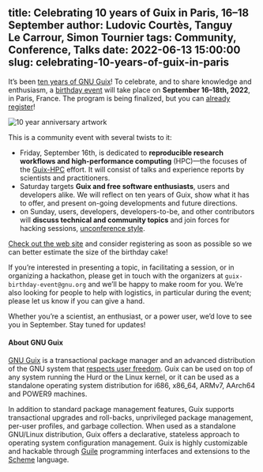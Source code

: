 title: Celebrating 10 years of Guix in Paris, 16–18 September
author: Ludovic Courtès, Tanguy Le Carrour, Simon Tournier
tags: Community, Conference, Talks
date: 2022-06-13 15:00:00
slug: celebrating-10-years-of-guix-in-paris
---

It’s been [ten years of
GNU Guix](/en/blog/2022/10-years-of-stories-behind-guix/)!  To
celebrate, and to share knowledge and enthusiasm, a [birthday
event](https://10years.guix.gnu.org) will take place on **September
16–18th, 2022**, in Paris, France.  The program is being finalized, but
you can [already register](https://10years.guix.gnu.org)!

![10 year anniversary artwork](/static/blog/img/10-years-of-guix_colorful-10.gif)

This is a community event with several twists to it:

  - Friday, September 16th, is dedicated to **reproducible research
    workflows and high-performance computing** (HPC)—the focuses of the
    [Guix-HPC](https://hpc.guix.info) effort.  It will consist of talks
    and experience reports by scientists and practitioners.
  - Saturday targets **Guix and free software enthusiasts**, users and
    developers alike.  We will reflect on ten years of Guix, show what
    it has to offer, and present on-going developments and future
    directions.
  - on Sunday, users, developers, developers-to-be, and other
    contributors will **discuss technical and community topics** and
    join forces for hacking sessions, [unconference
    style](https://en.wikipedia.org/wiki/Unconference).

[Check out the web site](https://10years.guix.gnu.org) and consider
registering as soon as possible so we can better estimate the size of
the birthday cake!

If you’re interested in presenting a topic, in facilitating a session,
or in organizing a hackathon, please get in touch with the organizers at
`guix-birthday-event@gnu.org` and we’ll be happy to make room for you.
We’re also looking for people to help with logistics, in particular
during the event; please let us know if you can give a hand.

Whether you’re a scientist, an enthusiast, or a power user, we’d love to
see you in September.  Stay tuned for updates!


#### About GNU Guix

[GNU Guix](https://guix.gnu.org) is a transactional package manager and
an advanced distribution of the GNU system that [respects user
freedom](https://www.gnu.org/distros/free-system-distribution-guidelines.html).
Guix can be used on top of any system running the Hurd or the Linux
kernel, or it can be used as a standalone operating system distribution
for i686, x86_64, ARMv7, AArch64 and POWER9 machines.

In addition to standard package management features, Guix supports
transactional upgrades and roll-backs, unprivileged package management,
per-user profiles, and garbage collection.  When used as a standalone
GNU/Linux distribution, Guix offers a declarative, stateless approach to
operating system configuration management.  Guix is highly customizable
and hackable through [Guile](https://www.gnu.org/software/guile)
programming interfaces and extensions to the
[Scheme](http://schemers.org) language.
